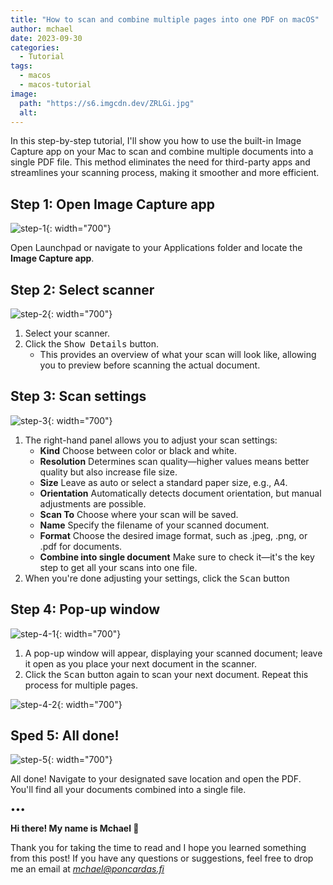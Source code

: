 ```yaml
---
title: "How to scan and combine multiple pages into one PDF on macOS"
author: mchael
date: 2023-09-30
categories:
  - Tutorial
tags:
  - macos
  - macos-tutorial
image:
  path: "https://s6.imgcdn.dev/ZRLGi.jpg"
  alt:
---
```


In this step-by-step tutorial, I'll show you how to use the built-in Image Capture app on your Mac to scan and combine multiple documents into a single PDF file. This method eliminates the need for third-party apps and streamlines your scanning process, making it smoother and more efficient.

## Step 1: Open Image Capture app
![step-1](https://s6.imgcdn.dev/ZRZlt.jpg){: width="700"}

Open Launchpad or navigate to your Applications folder and locate the **Image Capture app**.

## Step 2: Select scanner
![step-2](https://s6.imgcdn.dev/ZR9fT.jpg){: width="700"}

1. Select your scanner.
2. Click the <kbd>Show Details</kbd> button.
   - This provides an overview of what your scan will look like, allowing you to preview before scanning the actual document.

## Step 3: Scan settings
![step-3](https://s6.imgcdn.dev/ZRfy9.jpg){: width="700"}

1. The right-hand panel allows you to adjust your scan settings:
   - **Kind** Choose between color or black and white.
   - **Resolution** Determines scan quality—higher values means better quality but also increase file size.
   - **Size** Leave as auto or select a standard paper size, e.g., A4.
   - **Orientation** Automatically detects document orientation, but manual adjustments are possible.
   - **Scan To** Choose where your scan will be saved.
   - **Name** Specify the filename of your scanned document.
   - **Format** Choose the desired image format, such as .jpeg, .png, or .pdf for documents.
   - **Combine into single document** Make sure to check it—it's the key step to get all your scans into one file.
2. When you're done adjusting your settings, click the <kbd>Scan</kbd> button

## Step 4: Pop-up window
![step-4-1](https://s6.imgcdn.dev/ZRtAy.jpg){: width="700"}

1. A pop-up window will appear, displaying your scanned document; leave it open as you place your next document in the scanner.
2. Click the <kbd>Scan</kbd> button again to scan your next document. Repeat this process for multiple pages.

![step-4-2](https://s6.imgcdn.dev/ZRWX8.jpg){: width="700"}

## Sped 5: All done!
![step-5](https://s6.imgcdn.dev/ZR3N2.jpg){: width="700"}

All done! Navigate to your designated save location and open the PDF. You'll find all your documents combined into a single file.

•••

**Hi there! My name is Mchael 👋**

Thank you for taking the time to read and I hope you learned something from this post! If you have any questions or suggestions, feel free to drop me an email at *mchael@poncardas.fi*
